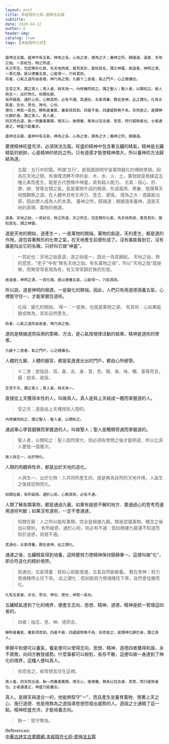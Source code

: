 ```yaml
--- 
layout: post
title: 本經陰符七術.盛神法五龍
subtitle:
date: 2020-04-12
author: D
header-img:
catalog: true
tags: [本經陰符七術]
---
```


```
盛神法五龍，盛神中有五氣，神為之長，心為之舍，德為之大；養神之所，歸諸道。道者，天地之始，一其紀也，物之所造，
天之所生，包宏無形化氣，先天地而成，莫見其形，莫知其名，謂之神靈。故道者，神明之源，一其化端。是以德養五氣，心能得一，乃有其術。
術者，心氣之道所由舍者，神乃為之使。九竅十二舍者，氣之門戶，心之總攝也。

生受之天，謂之真人；真人者，與天為一。內修練而知之，謂之聖人；聖人者，以類知之。故人與生一，出於物化。知類在竅，
有所疑惑，通於心術，心無其術，必有不通。其通也，五氣得養，務在舍神，此之謂化。化有五氣者，志也、思也、神也、心也、
德也；神其一長也。靜和者養氣，養氣得其和。四者不衰，四邊威勢無不為，存而舍之，是謂神化歸於身，謂之真人。真人者，
同天而合道，執一而養產萬類，懷天心，施德養，無為以包志慮、思意，而行威勢者也。士者通達之，神盛乃能養志。
```

```
盛神法五龍，盛神中有五氣，神為之長，心為之舍，德為之大；養神之所，歸諸道。
```
要使精神旺盛充沛，必須效法五龍。旺盛的精神中包含著五臟的精氣，精神是五臟精氣的統帥，心是精神的依託之所。只有道德才能使精神偉大，所以養神的方法歸結為道。
>五龍：五行中的龍。所謂‘五行’，是我國說明宇宙萬物變化的傳統學說。因為在天地之間，有循環流轉不停的金、木、水、火、土，萬物就是根據這五種元素而產生。龍是古代想像中神靈，具有超人能力。
>五氣：指心、肝、脾、肺、腎等五類之氣。氣是萬物牛成的根源，形成風雨、寒暑、陰陽等天地間觀察之源，在人體中具有生命力、意志、感情。
>德為之大：德最能治邪，因此使人成為人的本源。
>養神之所，歸諸道：根據道來養神，道是天地的真理、萬物的根源。

```
道者，天地之始，一其紀也，物之所造，天之所生，包宏無形化氣，先天地而成，莫見其形，莫知其名，謂之神靈。
```
道是天地的開始，道產生一，一是萬物的開端。萬物的創造，天的產生，都是道的作用。道包容著無形的化育之氣，在天地產生前便形成了。沒有誰能看到它，沒有誰能叫出它的名稱，只好叫它做"神靈"。
>一其紀也：天地之始是道，道之始是一，因此一為其綱紀。
>天地之始，無的意思，“老子”中有“無名天地之始，有名萬物之母”，所以“天地之始”就是無，而無常常表現為有，有又常常歸於無的形態。

```
故道者，神明之源，一其化端，是以德養五氣，心能得一，乃有其術。
```
所以說，道是神明的根源，一是變化的開端。因此，人們只有用道德涵養五氣，心裡能守住一，才能掌握住道術。
>化端：變化的開始。
>得一：一是無，也就是萬物之源。
>有其術：心如果能變成無為，其術自然產生。

```
術者，心氣之道所由舍者，神乃為之使。
```
道術是根據道而採用的策略、方法，是心氣按規律活動的結果。精神是道術的使者。

```
九竅十二舍者，氣之門戶，心之總攝也。
```
人體的九竅、人體的器官，都是氣進進出出的門戶，都由心所總管。
>十二舍：是指目、耳、鼻、舌、身、意、色、聲、香、味、觸、事等而言。
>攝：統率、收容。

```
生受于天，謂之真人﹔真人者，與天為一。
```
直接從上天獲得本性的人，叫做真人。真人是與上天結成一體而掌握道的人。
>受之天：道是由上天傳授到人間的。

```
內修練而知之，謂之聖人﹔聖人者，以類知之。
```
通過專心學習磨鍊而掌握道的人，叫做聖人；聖人是觸類旁通而掌握道的。
>聖人者，以類知之：聖人固然偉大，但必須有學問之後才能明道，所以比真人要低一個層次。

```
故人與生一，出於物化。
```
人類的肉體與性命，都是出於天地的造化。
>人與生一，出於化物：入共同所產生的，就是無為自然的天地作用，人誕生之後就從物而化。

```
知類在竅，有所疑惑，通於心術，心無其術，必有不通。
```
人類了解各類事物，都是通過九竅。如果有疑惑不解的地方．要通過心的思考而運用道術判斷；如果沒有道術，一定不會通達。
>知類在竅：人之所以能知事類，完全是根據九竅。類是認識事物，概念之後加以類別。
>有所疑惑，通於心術，術必有不通：假如根據九竅還不知道而陷於迷惑，術就不通。

```
其通也，五氣得養，務在舍神，此之謂化。
```
通達之後，五臟精氣得到培養，這時要努力使精神保持鎮靜專一。這便叫做"化"，即合符造化的精妙境界。
>其通也，五氣得養：假如心術能很通，五氣自然能被養。
>務在舍神：努力使魂魄停止住下來。
>此之謂化：假如能努力使魂魄住下來，自然會從勝而化。

```
化有五氣者，志也、思也、神也、德也﹔神其一長也。
```
五臟精氣達到了化的境界，便產生志向、思想、精神、道德，精神是統一管理這四者的。
>四者：指志、思、神、德而言。

```
靜和者養氣，養氣得其和。四者不衰，四邊威勢無不為，存而舍之，是謂神化歸於身，謂之真人。
```
寧靜平和便可以養氣，養氣便可以使得志向、思想、精神、道德四者獲得和諧，永不衰敗，向四方散發威勢。什麼事都可以辦到，長存不散，這便叫做一身達到了神化的境界，這種人便叫真人。
>存而舍之，經常使其住在這裡。

```
真人者，同天而合道，執一而養產萬類，懷天心，施德養，無為以包志慮、思意，而行威勢者也。士者通達之，神盛乃能養志。
```
真人，是跟天與道合一的，他能夠堅守"一"，而且產生並養育萬物．懷著上天之心．施行道德．他是用無為之道指導思想而發出威勢的人。遊說之士通曉了這一點，精神旺盛充沛，才能培養志向。
>執一：堅守無為。

References:<br>
[中華古詩文古書籍網.本經陰符七術·盛神法五龍](https://www.arteducation.com.tw/guwen/bookv_3301.html)<br>
